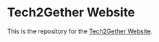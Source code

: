 # Tech2Gether Website

This is the repository for the [Tech2Gether Website](https://www.tech-club.otccompsci.com/).
